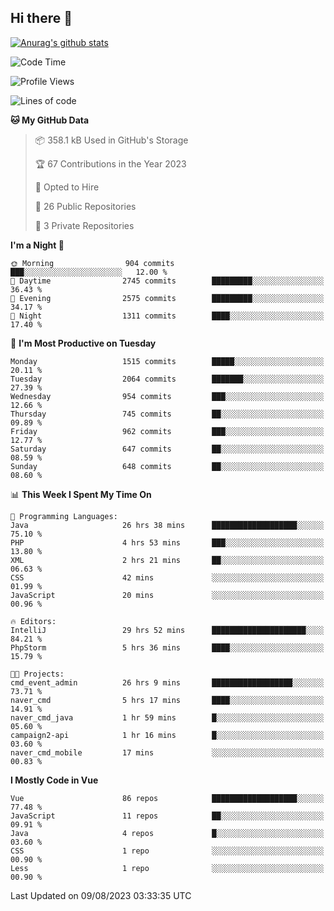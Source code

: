 ## Hi there 👋

[![Anurag's github stats](https://github-readme-stats.vercel.app/api?username=Songwonseok)](https://github.com/anuraghazra/github-readme-stats)



<!--START_SECTION:waka-->
![Code Time](http://img.shields.io/badge/Code%20Time-2%2C425%20hrs%2030%20mins-blue)

![Profile Views](http://img.shields.io/badge/Profile%20Views-0-blue)

![Lines of code](https://img.shields.io/badge/From%20Hello%20World%20I%27ve%20Written-35.0%20million%20lines%20of%20code-blue)

**🐱 My GitHub Data** 

> 📦 358.1 kB Used in GitHub's Storage 
 > 
> 🏆 67 Contributions in the Year 2023
 > 
> 💼 Opted to Hire
 > 
> 📜 26 Public Repositories 
 > 
> 🔑 3 Private Repositories 
 > 
**I'm a Night 🦉** 

```text
🌞 Morning                904 commits         ███░░░░░░░░░░░░░░░░░░░░░░   12.00 % 
🌆 Daytime                2745 commits        █████████░░░░░░░░░░░░░░░░   36.43 % 
🌃 Evening                2575 commits        █████████░░░░░░░░░░░░░░░░   34.17 % 
🌙 Night                  1311 commits        ████░░░░░░░░░░░░░░░░░░░░░   17.40 % 
```
📅 **I'm Most Productive on Tuesday** 

```text
Monday                   1515 commits        █████░░░░░░░░░░░░░░░░░░░░   20.11 % 
Tuesday                  2064 commits        ███████░░░░░░░░░░░░░░░░░░   27.39 % 
Wednesday                954 commits         ███░░░░░░░░░░░░░░░░░░░░░░   12.66 % 
Thursday                 745 commits         ██░░░░░░░░░░░░░░░░░░░░░░░   09.89 % 
Friday                   962 commits         ███░░░░░░░░░░░░░░░░░░░░░░   12.77 % 
Saturday                 647 commits         ██░░░░░░░░░░░░░░░░░░░░░░░   08.59 % 
Sunday                   648 commits         ██░░░░░░░░░░░░░░░░░░░░░░░   08.60 % 
```


📊 **This Week I Spent My Time On** 

```text
💬 Programming Languages: 
Java                     26 hrs 38 mins      ███████████████████░░░░░░   75.10 % 
PHP                      4 hrs 53 mins       ███░░░░░░░░░░░░░░░░░░░░░░   13.80 % 
XML                      2 hrs 21 mins       ██░░░░░░░░░░░░░░░░░░░░░░░   06.63 % 
CSS                      42 mins             ░░░░░░░░░░░░░░░░░░░░░░░░░   01.99 % 
JavaScript               20 mins             ░░░░░░░░░░░░░░░░░░░░░░░░░   00.96 % 

🔥 Editors: 
IntelliJ                 29 hrs 52 mins      █████████████████████░░░░   84.21 % 
PhpStorm                 5 hrs 36 mins       ████░░░░░░░░░░░░░░░░░░░░░   15.79 % 

🐱‍💻 Projects: 
cmd_event_admin          26 hrs 9 mins       ██████████████████░░░░░░░   73.71 % 
naver_cmd                5 hrs 17 mins       ████░░░░░░░░░░░░░░░░░░░░░   14.91 % 
naver_cmd_java           1 hr 59 mins        █░░░░░░░░░░░░░░░░░░░░░░░░   05.60 % 
campaign2-api            1 hr 16 mins        █░░░░░░░░░░░░░░░░░░░░░░░░   03.60 % 
naver_cmd_mobile         17 mins             ░░░░░░░░░░░░░░░░░░░░░░░░░   00.83 % 
```

**I Mostly Code in Vue** 

```text
Vue                      86 repos            ███████████████████░░░░░░   77.48 % 
JavaScript               11 repos            ██░░░░░░░░░░░░░░░░░░░░░░░   09.91 % 
Java                     4 repos             █░░░░░░░░░░░░░░░░░░░░░░░░   03.60 % 
CSS                      1 repo              ░░░░░░░░░░░░░░░░░░░░░░░░░   00.90 % 
Less                     1 repo              ░░░░░░░░░░░░░░░░░░░░░░░░░   00.90 % 
```




 Last Updated on 09/08/2023 03:33:35 UTC
<!--END_SECTION:waka-->
